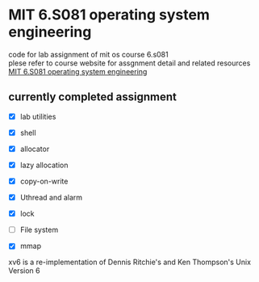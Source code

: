 # MIT 6.S081 operating system engineering
code for lab assignment of mit os course 6.s081  
plese refer to course website for assgnment detail and related resources 
[MIT 6.S081 operating system engineering](https://pdos.csail.mit.edu/6.828/)

## currently completed assignment
- [x] lab utilities
- [x] shell
- [x] allocator
- [x] lazy allocation
- [x] copy-on-write
- [x] Uthread and alarm
- [x] lock
- [ ] File system
- [x] mmap


xv6 is a re-implementation of Dennis Ritchie's and Ken Thompson's Unix
Version 6 
